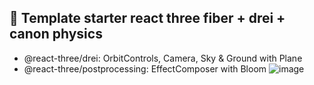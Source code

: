 ## 🚀 Template starter react three fiber + drei + canon physics
- @react-three/drei: OrbitControls, Camera, Sky & Ground with Plane
- @react-three/postprocessing: EffectComposer with Bloom
![image](https://user-images.githubusercontent.com/44423012/210552405-5b036d8d-fff5-4cfa-bfee-cde2d2e32cdf.png)
